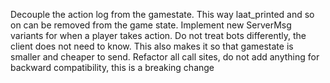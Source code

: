 Decouple the action log from the gamestate. This way laat_printed and so on
can be removed from the game state. Implement new ServerMsg variants for
when a player takes action. Do not treat bots differently, the
client does not need to know. 
This also makes it so that gamestate is smaller and cheaper to send. 
Refactor all call sites, do not add anything for backward compatibility, this
is a breaking change
